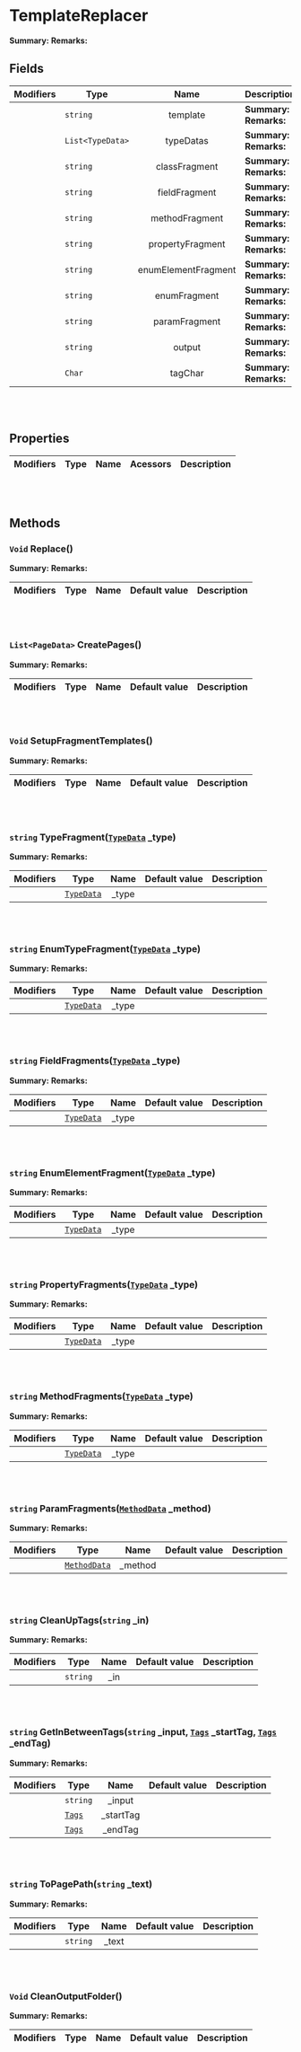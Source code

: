 
# TemplateReplacer

**Summary:** 
**Remarks:** 

## Fields

|Modifiers            |Type          | Name         | Description
|---------------------|--------------|:------------:|------------
|  | `string` | template | **Summary:**  **Remarks:** 
|  | `List<TypeData>` | typeDatas | **Summary:**  **Remarks:** 
|  | `string` | classFragment | **Summary:**  **Remarks:** 
|  | `string` | fieldFragment | **Summary:**  **Remarks:** 
|  | `string` | methodFragment | **Summary:**  **Remarks:** 
|  | `string` | propertyFragment | **Summary:**  **Remarks:** 
|  | `string` | enumElementFragment | **Summary:**  **Remarks:** 
|  | `string` | enumFragment | **Summary:**  **Remarks:** 
|  | `string` | paramFragment | **Summary:**  **Remarks:** 
|  | `string` | output | **Summary:**  **Remarks:** 
|  | `Char` | tagChar | **Summary:**  **Remarks:** 

<br/>
<br/>

## Properties

|Modifiers            | Type            | Name            | Acessors             | Description
|---------------------|-----------------|:---------------:|----------------------|------------

<br/>
<br/>

## Methods


### **`Void` Replace()**

**Summary:** 
**Remarks:** 

| Modifiers       | Type             | Name             | Default value | Description
|-----------------|------------------|:----------------:|---------------|------------

<br/>
<br/>


### **`List<PageData>` CreatePages()**

**Summary:** 
**Remarks:** 

| Modifiers       | Type             | Name             | Default value | Description
|-----------------|------------------|:----------------:|---------------|------------

<br/>
<br/>


### **`Void` SetupFragmentTemplates()**

**Summary:** 
**Remarks:** 

| Modifiers       | Type             | Name             | Default value | Description
|-----------------|------------------|:----------------:|---------------|------------

<br/>
<br/>


### **`string` TypeFragment([`TypeData`](#xmldocgentypedata) _type)**

**Summary:** 
**Remarks:** 

| Modifiers       | Type             | Name             | Default value | Description
|-----------------|------------------|:----------------:|---------------|------------
|  |[`TypeData`](#xmldocgentypedata) | \_type | ` ` | 

<br/>
<br/>


### **`string` EnumTypeFragment([`TypeData`](#xmldocgentypedata) _type)**

**Summary:** 
**Remarks:** 

| Modifiers       | Type             | Name             | Default value | Description
|-----------------|------------------|:----------------:|---------------|------------
|  |[`TypeData`](#xmldocgentypedata) | \_type | ` ` | 

<br/>
<br/>


### **`string` FieldFragments([`TypeData`](#xmldocgentypedata) _type)**

**Summary:** 
**Remarks:** 

| Modifiers       | Type             | Name             | Default value | Description
|-----------------|------------------|:----------------:|---------------|------------
|  |[`TypeData`](#xmldocgentypedata) | \_type | ` ` | 

<br/>
<br/>


### **`string` EnumElementFragment([`TypeData`](#xmldocgentypedata) _type)**

**Summary:** 
**Remarks:** 

| Modifiers       | Type             | Name             | Default value | Description
|-----------------|------------------|:----------------:|---------------|------------
|  |[`TypeData`](#xmldocgentypedata) | \_type | ` ` | 

<br/>
<br/>


### **`string` PropertyFragments([`TypeData`](#xmldocgentypedata) _type)**

**Summary:** 
**Remarks:** 

| Modifiers       | Type             | Name             | Default value | Description
|-----------------|------------------|:----------------:|---------------|------------
|  |[`TypeData`](#xmldocgentypedata) | \_type | ` ` | 

<br/>
<br/>


### **`string` MethodFragments([`TypeData`](#xmldocgentypedata) _type)**

**Summary:** 
**Remarks:** 

| Modifiers       | Type             | Name             | Default value | Description
|-----------------|------------------|:----------------:|---------------|------------
|  |[`TypeData`](#xmldocgentypedata) | \_type | ` ` | 

<br/>
<br/>


### **`string` ParamFragments([`MethodData`](#xmldocgenmethoddata) _method)**

**Summary:** 
**Remarks:** 

| Modifiers       | Type             | Name             | Default value | Description
|-----------------|------------------|:----------------:|---------------|------------
|  |[`MethodData`](#xmldocgenmethoddata) | \_method | ` ` | 

<br/>
<br/>


### **`string` CleanUpTags(`string` _in)**

**Summary:** 
**Remarks:** 

| Modifiers       | Type             | Name             | Default value | Description
|-----------------|------------------|:----------------:|---------------|------------
|  |`string` | \_in | ` ` | 

<br/>
<br/>


### **`string` GetInBetweenTags(`string` _input, [`Tags`](#xmldocgentags) _startTag, [`Tags`](#xmldocgentags) _endTag)**

**Summary:** 
**Remarks:** 

| Modifiers       | Type             | Name             | Default value | Description
|-----------------|------------------|:----------------:|---------------|------------
|  |`string` | \_input | ` ` | 
|  |[`Tags`](#xmldocgentags) | \_startTag | ` ` | 
|  |[`Tags`](#xmldocgentags) | \_endTag | ` ` | 

<br/>
<br/>


### **`string` ToPagePath(`string` _text)**

**Summary:** 
**Remarks:** 

| Modifiers       | Type             | Name             | Default value | Description
|-----------------|------------------|:----------------:|---------------|------------
|  |`string` | \_text | ` ` | 

<br/>
<br/>


### **`Void` CleanOutputFolder()**

**Summary:** 
**Remarks:** 

| Modifiers       | Type             | Name             | Default value | Description
|-----------------|------------------|:----------------:|---------------|------------

<br/>
<br/>

